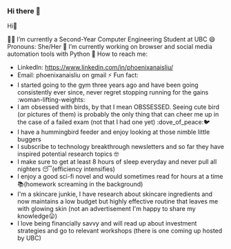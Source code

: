 ### Hi there 👋

<!--
**phoenixthefirebird/phoenixthefirebird** is a ✨ _special_ ✨ repository because its `README.md` (this file) appears on your GitHub profile.

Here are some ideas to get you started:

- 🔭 I’m currently working on ...
- 🌱 I’m currently learning ...
- 👯 I’m looking to collaborate on ...
- 🤔 I’m looking for help with ...
- 💬 Ask me about ...
- 📫 How to reach me: ...
- 😄 Pronouns: ...
- ⚡ Fun fact: ...
-->

Hi👋

👩‍🎓 I’m currently a Second-Year Computer Engineering Student at UBC 
😄 Pronouns: She/Her
🔭 I’m currently working on browser and social media automation tools with Python 
💌 How to reach me: 
- LinkedIn: https://www.linkedin.com/in/phoenixanaisliu/
- Email: phoenixanaisliu on gmail
⚡ Fun fact:
- I started going to the gym three years ago and have been going consistently ever since, never regret stopping running for the gains :woman-lifting-weights:
- I am obsessed with birds, by that I mean OBSSESSED. Seeing cute bird (or pictures of them) is probably the only thing that can cheer me up in the case of a failed exam (not that I had one yet) :dove_of_peace::bird:
- I have a hummingbird feeder and enjoy looking at those nimble little buggers
- I subscribe to technology breakthrough newsletters and so far they have inspired potential research topics :nerd_face:
- I make sure to get at least 8 hours of sleep everyday and never pull all nighters :sleeping:(efficiency intensifies)
- I enjoy a good sci-fi novel and would sometimes read for hours at a time :books:(homework screaming in the background)
- I'm a skincare junkie, I have research about skincare ingredients and now maintains a low budget but highly effective routine that leaves me with glowing skin (not an advertisement I'm happy to share my knowledge:stuck_out_tongue:)
- I love being financially savvy and will read up about investment strategies and go to relevant workshops (there is one coming up hosted by UBC)